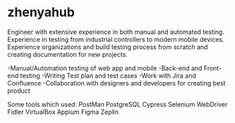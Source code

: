 # zhenyahub

Engineer with extensive experience in both manual and automated testing. Experience in testing from industrial controllers to modern mobile devices. Experience organizations and build testing process from scratch and creating documentation for new projects.

-Manual/Automation testing of web app and mobile 
-Back-end and Front-end testing 
-Writing Test plan and test cases 
-Work with Jira and Confluence 
-Collaboration with designers and developers for creating best product

Some tools which used:
PostMan
PostgreSQL
Cypress
Selenium WebDriver
Fidler
VirtualBox
Appium
Figma
Zeplin
